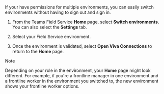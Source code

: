 If your have permissions for multiple environments, you can easily switch environments without having to sign out and sign in.

1. From the Teams Field Service **Home** page, select **Switch environments**. You can also select the **Settings** tab.

1. Select your Field Service environment.

1. Once the environment is validated, select **Open Viva Connections** to return to the **Home** page.

> [!NOTE]
> Depending on your role in the environment, your **Home** page might look different. For example, if you're a frontline manager in one environment and a frontline worker in the environment you switched to, the new environment shows your frontline worker options.